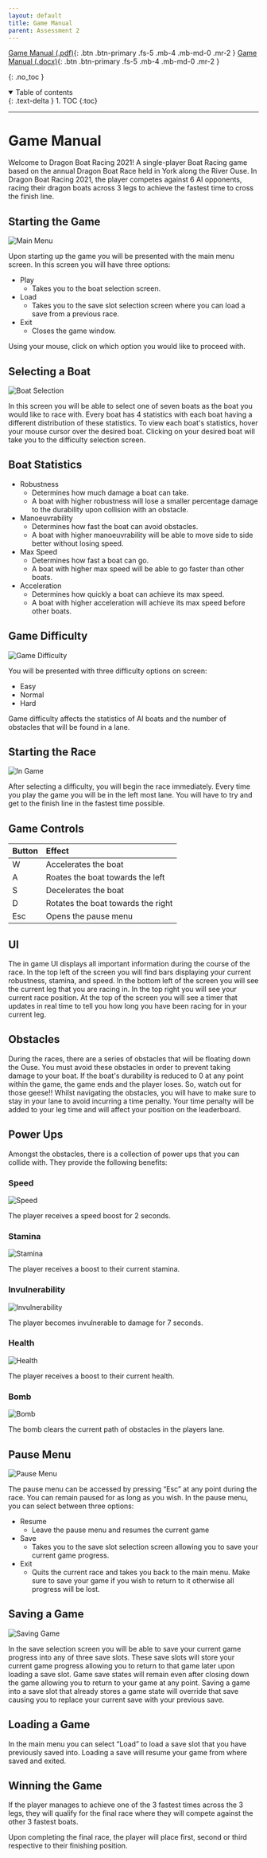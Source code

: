 ```yaml
---
layout: default
title: Game Manual
parent: Assessment 2
---
```


[Game Manual (.pdf)](https://github.com/Dragon-Boat-Z/Assessment2/blob/website/docs/assets/assessment2/deliverables/Game%20Manual.pdf){: .btn .btn-primary .fs-5 .mb-4 .mb-md-0 .mr-2 } [Game Manual (.docx)](https://github.com/Dragon-Boat-Z/Assessment2/raw/website/docs/assets/assessment2/deliverables/Game%20Manual.docx){: .btn .btn-primary .fs-5 .mb-4 .mb-md-0 .mr-2 } 

{: .no_toc }

<details open markdown="block">
  <summary>
    Table of contents
  </summary>
  {: .text-delta }
1. TOC
{:toc}
</details>

---

# Game Manual

Welcome to Dragon Boat Racing 2021! A single-player Boat Racing game based on the annual Dragon Boat Race held in York along the River Ouse.
In Dragon Boat Racing 2021, the player competes against 6 AI opponents, racing their dragon boats across 3 legs to achieve the fastest time to cross the finish line.

## Starting the Game

![Main Menu](https://raw.githubusercontent.com/Dragon-Boat-Z/Assessment2/website/docs/assets/assessment2/static/mainmenu.png "Main Menu")

Upon starting up the game you will be presented with the main menu screen. In this screen you will have three options: 
* Play
    * Takes you to the boat selection screen.
* Load
    * Takes you to the save slot selection screen where you can load a save from a previous race.
* Exit
    * Closes the game window.

Using your mouse, click on which option you would like to proceed with. 

## Selecting a Boat

![Boat Selection](https://raw.githubusercontent.com/Dragon-Boat-Z/Assessment2/website/docs/assets/assessment2/static/boatselection.png "Boat Selection")

In this screen you will be able to select one of seven boats as the boat you would like to race with. Every boat has 4 statistics with each boat having a different distribution of these statistics. To view each boat's statistics, hover your mouse cursor over the desired boat. Clicking on your desired boat will take you to the difficulty selection screen.

## Boat Statistics

* Robustness
    * Determines how much damage a boat can take.
    * A boat with higher robustness will lose a smaller percentage damage to the durability upon collision with an obstacle.
* Manoeuvrability
    * Determines how fast the boat can avoid obstacles.
    * A boat with higher manoeuvrability will be able to move side to side better without losing speed.
* Max Speed
    * Determines how fast a boat can go.
    * A boat with higher max speed will be able to go faster than other boats.
* Acceleration
    * Determines how quickly a boat can achieve its max speed.
    * A boat with higher acceleration will achieve its max speed before other boats.

## Game Difficulty

![Game Difficulty](https://raw.githubusercontent.com/Dragon-Boat-Z/Assessment2/website/docs/assets/assessment2/static/difficulty.png "Game Difficulty")

You will be presented with three difficulty options on screen:
* Easy
* Normal
* Hard

Game difficulty affects the statistics of AI boats and the number of obstacles that will be found in a lane.

## Starting the Race

![In Game](https://raw.githubusercontent.com/Dragon-Boat-Z/Assessment2/website/docs/assets/assessment2/static/ingame.png "In Game")

After selecting a difficulty, you will begin the race immediately. Every time you play the game you will be in the left most lane. You will have to try and get to the finish line in the fastest time possible.

## Game Controls 

| Button       | Effect                             |
|:-------------|:-----------------------------------|
| W            | Accelerates the boat               |
| A            | Roates the boat towards the left   |
| S            | Decelerates the boat               |
| D            | Rotates the boat towards the right |
| Esc          | Opens the pause menu               |

## UI

The in game UI displays all important information during the course of the race. In the top left of the screen you will find bars displaying your current robustness, stamina, and speed. In the bottom left of the screen you will see the current leg that you are racing in. In the top right you will see your current race position. At the top of the screen you will see a timer that updates in real time to tell you how long you have been racing for in your current leg.

## Obstacles 

During the races, there are a series of obstacles that will be floating down the Ouse. You must avoid these obstacles in order to prevent taking damage to your boat. If the boat's durability is reduced to 0 at any point within the game, the game ends and the player loses. So, watch out for those geese!! 
Whilst navigating the obstacles, you will have to make sure to stay in your lane to avoid incurring a time penalty. Your time penalty will be added to your leg time and will affect your position on the leaderboard.

## Power Ups 

Amongst the obstacles, there is a collection of power ups that you can collide with. They provide the following benefits:

### Speed

![Speed](https://raw.githubusercontent.com/Dragon-Boat-Z/Assessment2/master/core/assets/PowerUps/SpeedBoost.png "Speed")

The player receives a speed boost for 2 seconds.

### Stamina 

![Stamina](https://raw.githubusercontent.com/Dragon-Boat-Z/Assessment2/master/core/assets/PowerUps/StaminaBoost.png "Stamina")

The player receives a boost to their current stamina.

### Invulnerability

![Invulnerability](https://raw.githubusercontent.com/Dragon-Boat-Z/Assessment2/master/core/assets/PowerUps/Invulnerability.png "Invulnerability")

The player becomes invulnerable to damage for 7 seconds.

### Health

![Health](https://raw.githubusercontent.com/Dragon-Boat-Z/Assessment2/master/core/assets/PowerUps/HealthBoost.png "Health")

The player receives a boost to their current health.

### Bomb 

![Bomb](https://raw.githubusercontent.com/Dragon-Boat-Z/Assessment2/master/core/assets/PowerUps/ObstacleClearer.png "Bomb")

The bomb clears the current path of obstacles in the players lane.

## Pause Menu

![Pause Menu](https://raw.githubusercontent.com/Dragon-Boat-Z/Assessment2/website/docs/assets/assessment2/static/pausemenu.png "Pause Menu")

The pause menu can be accessed by pressing “Esc” at any point during the race. You can remain paused for as long as you wish.
In the pause menu, you can select between three options:
* Resume
    * Leave the pause menu and resumes the current game
* Save
    * Takes you to the save slot selection screen allowing you to save your current game progress.
* Exit
    * Quits the current race and takes you back to the main menu. Make sure to save your game if you wish to return to it otherwise all progress will be lost.

## Saving a Game

![Saving Game](https://raw.githubusercontent.com/Dragon-Boat-Z/Assessment2/website/docs/assets/assessment2/static/savemenu.png "Saving Game")

In the save selection screen you will be able to save your current game progress into any of three save slots. These save slots will store your current game progress allowing you to return to that game later upon loading a save slot. Game save states will remain even after closing down the game allowing you to return to your game at any point. Saving a game into a save slot that already stores a game state will override that save causing you to replace your current save with your previous save.

## Loading a Game

In the main menu you can select “Load” to load a save slot that you have previously saved into. Loading a save will resume your game from where saved and exited.

## Winning the Game

If the player manages to achieve one of the 3 fastest times across the 3 legs, they will qualify for the final race where they will compete against the other 3 fastest boats. 

Upon completing the final race, the player will place first, second or third respective to their finishing position.
